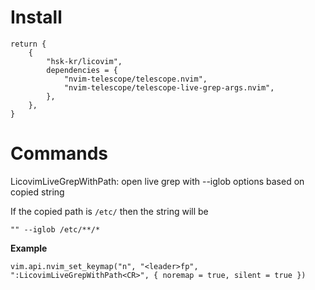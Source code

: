 # Install

```
return {
	{
		"hsk-kr/licovim",
		dependencies = {
			"nvim-telescope/telescope.nvim",
			"nvim-telescope/telescope-live-grep-args.nvim",
		},
	},
}
```

# Commands

LicovimLiveGrepWithPath: open live grep with --iglob options based on copied string

If the copied path is `/etc/` then the string will be

`"" --iglob /etc/**/*`

<b>Example</b>

```
vim.api.nvim_set_keymap("n", "<leader>fp", ":LicovimLiveGrepWithPath<CR>", { noremap = true, silent = true })
```
